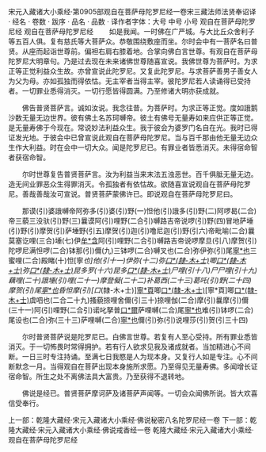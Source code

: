 宋元入藏诸大小乘经·第0905部观自在菩萨母陀罗尼经一卷宋三藏法师法贤奉诏译
· 经名 · 卷数 · 跋序
· 品名 · 品数 · 译作者字体：大号 中号 小号
观自在菩萨母陀罗尼经
观自在菩萨母陀罗尼经
　　如是我闻。一时佛在广严城。与大比丘众舍利子等五百人俱。复有慈氏等大菩萨众。恭敬围绕敷座而坐。尔时会中有一菩萨名曰普贤。从座而起诣世尊前。偏袒右肩右膝着地。合掌向佛白言世尊。有观自在菩萨母陀罗尼大明章句。乃是过去现在未来诸佛世尊随喜宣说。我佛世尊为菩萨时。为求正等正觉利益众生故。亦曾宣说此陀罗尼。又复此陀罗尼。与求菩萨善男子善女人为父为母。亦如孤独而得依怙。无主宰者当得主宰。彼陀罗尼若人读诵得已受持者。一切罪业悉得消灭。一切行愿皆得圆满。乃至修诸大明亦获成就。

　　佛告普贤菩萨言。诚如汝说。我念往昔。为菩萨时。为求正等正觉。度如誐鹅沙数无量无边世界。彼有佛土名苏珂嚩帝。彼土有佛号无量寿如来应供正等正觉。是无量寿佛于今现在。常说妙法利益众生。我于彼会为婆罗门名自在光。我时已得证发光地。于彼会中已曾宣说此观自在菩萨母陀罗尼。当与百千那由他无量无边众生作大利益。时在会中一切大众。闻是陀罗尼已。有罪业者皆悉消灭。未得宿命智者获宿命智。

　　尔时世尊复告普贤菩萨言。汝为利益当来末法五浊恶世。百千俱胝无量无边。造无间业罪恶众生得罪消灭。令孤独者有依怙故。欲随喜宣说观自在菩萨母陀罗尼。善哉善哉汝可宣说。普贤菩萨蒙佛许已。即说观自在菩萨母陀罗尼曰。

　　那谟(引)婆誐嚩帝阿弥多(引)婆(引)野(一)怛他(引)誐多(引)野(二)阿啰曷(二合)帝三藐三没驮(引)野(三)曩谟阿(引)哩野(二合引)嚩路吉帝说啰(引)野(四)冒地萨埵(引)野(引)摩贺(引)萨埵野(引五)摩贺(引)迦(引)噜尼迦(引)野(引六)帝毗喻(二合)曩莫塞讫哩(三合)埵(七)伊[牟*含](切身)阿(引)哩野(二合引)嚩路吉帝说啰摩旦(引八)摩贺(引)陀啰尼满怛啰(二合)钵那(引)儞(九)三钵啰(二合)嚩叉也(二合)弥伊弥(引)尾[寧*也](切身)三蜜哩(二合)殿睹(十)怛[寧*也]他(引十一)伊弥(十二)弥[口*(隸-木+士)](引十三)唧[口*(隸-木+士)](引十四)弥[口*(隸-木+士)](引十五)昆多罗(十六)昆多[口*(隸-木+士)](引十七)尸哩(引十八)尸尸哩(引十九)藕哩(二十)誐埵(引)哩(二十一)摩登儗(二十二)补葛西(二十三)葛吒(引)野(二十四)摩贺(引)尾[寧*也](二十五)昏怛摩(引)[口*(隸-木+士)][寧*頁](二十六)唧[口*(隸-木+士)](二十七)[寧*頁]唧[口*(隸-木+士)](引二十八)虞呬也(二合二十九)搔藐捺哩舍儞(引三十)捺哩伽(二合)摩(引)曩摩(引)儞(三十一)阿(引)哩野(二合引)诺叱拏普[口*爾](仁际切三十二)萨哩嚩(二合)尾[寧*也](引)难(引)钵啰(二合)尾设也(二合)弥(三十三)萨哩嚩(二合)[寧*也](引)儞(引)弥(引)说哩莎(引)贺(引三十四)

　　尔时普贤菩萨说是陀罗尼已。白佛言世尊。若复有人至心受持。所有罪业悉皆消灭。于一切怖畏时常得拥护。若有行人欲求见我及诸成就者。当加精进心不间断。一日三时专注持诵。至满七日我愍是人为现本身。又复行人如是专注。心不间断默念一月。当得观自在菩萨出现本身施所求愿。乃至得见无量寿佛。多闻增长证宿命智。所生之处不离佛法具大富贵。乃至获得不退转地。

　　佛说是经已。普贤菩萨摩诃萨及诸菩萨声闻等。一切会众闻佛所说。皆大欢喜信受奉行。

上一部：乾隆大藏经·宋元入藏诸大小乘经·佛说秘密八名陀罗尼经一卷
下一部：乾隆大藏经·宋元入藏诸大小乘经·佛说戒香经一卷
乾隆大藏经·宋元入藏诸大小乘经·观自在菩萨母陀罗尼经